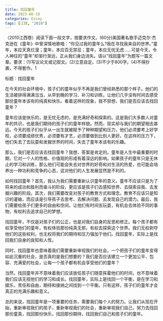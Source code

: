 ```yaml
---
title: 找回童年
date: 2023-06-19
categories: Essay
tags: [江西, "2010"]
---
```


（2010江西卷）阅读下面一段文字，按要求作文。(60分)美国著名歌手迈克尔·杰克逊在《童年》中曾深情地歌唱：“你见过我的童年么?我在寻找我来自的世界。”童年，本应天真烂漫；童年，本应百无禁忌；童年，本应无忧无虑……可是今天，令人神往的“童年”却渐行渐远，正从我们身边消失。请以“找回童年”为题写一篇文章。要求：(1)写议论文或记叙文。(2)立意自定。(3)不少于800字。(4)不得抄袭，不得套作。1

标题：找回童年

在今天的社会环境中，孩子们的童年似乎不再是我们曾经熟悉的那个样子。他们的生活被排得满满当当，从早到晚的学习、补习和训练，让他们几乎没有时间去感受那份童年本该有的纯真和快乐。看着这样的现象，我不禁想，我们是否应该去找回童年？

童年应该是快乐的，是无忧无虑的，是充满好奇和探索的。这是我们大多数人对童年的共识，也是我们期待的孩子们的童年样貌。然而，现实却与我们的期望相去甚远。今天的孩子们似乎从一出生就被赋予了种种期望和压力，他们必须要考上好学校，必须要成绩优秀，必须要有才艺，必须要做到比别人更好。在这样的压力下，他们失去了去玩耍和发掘世界的时间，失去了童年本该有的乐趣。

那么，我们是否应该去找回童年？我想，答案是肯定的。童年是人生中最重要的时期，它对一个人的性格、价值观的形成有着深远的影响。如果孩子的童年只是无休止的学习和训练，那么他们可能会失去对世界的好奇和对生活的热爱，也可能会培养出一种功利和竞争的心态，这对他们的人生发展显然是不利的。

如何找回童年？首先，我认为我们需要重新认识童年的意义。童年不应该只是为了将来的成功和胜利而奋斗的阶段，更应该是孩子们去感知世界、去探索自我、去发掘兴趣的阶段。其次，我们需要改变对孩子的教育方式和理念。教育不应该只是知识的灌输，而应该是引导孩子去思考、去解决问题、去发现自己的潜力。最后，我们需要给孩子们更多的自由和空间，让他们有时间去玩耍，有机会去体验不同的事物，有权利去追求自己的梦想。

找回童年，不仅是对孩子们的公正，也是对我们自身的反思和修正。每个孩子都有权享受他们的童年，有权体验那份纯真无邪，有权去探索这个世界。我们无权剥夺他们的这些权利，也无权将我们的期待和压力强加于他们。找回童年，实际上是找回我们自身的良知和人性。

同时，找回童年也意味着我们需要重新审视我们的社会。一个把孩子们的童年变得如此沉重的社会，是否真的是我们想要的？我们是否应该建立一个更加公平、包容、充满爱的社会，让每一个孩子都有机会享受他们的童年？

当然，找回童年并不意味着我们应该放任孩子们随意挥霍他们的时间，也不意味着我们应该无视他们的学习和成长。找回童年，实际上是找回一个平衡，是在学习和娱乐，责任和自由，期待和接纳之间找到一个平衡。只有这样，孩子们的童年才会真正的充满乐趣和意义。

总的来说，找回童年是一项重要的任务，需要我们每个人的努力。让我们从现在开始，重新审视我们的孩子，重新审视我们的社会，重新审视我们自己，努力去找回那份童真，找回那份快乐，找回那份期待，找回我们自己和孩子们的童年。